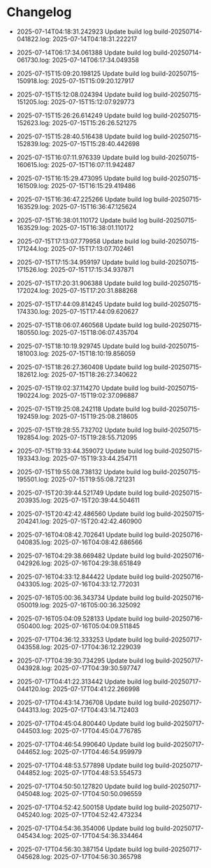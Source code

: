 # Changelog
- 2025-07-14T04:18:31.242923 Update build log build-20250714-041822.log: 2025-07-14T04:18:31.222217
- 2025-07-14T06:17:34.061388 Update build log build-20250714-061730.log: 2025-07-14T06:17:34.049358

- 2025-07-15T15:09:20.198125 Update build log build-20250715-150918.log: 2025-07-15T15:09:20.127917
- 2025-07-15T15:12:08.024394 Update build log build-20250715-151205.log: 2025-07-15T15:12:07.929773
- 2025-07-15T15:26:26.614249 Update build log build-20250715-152623.log: 2025-07-15T15:26:26.521275
- 2025-07-15T15:28:40.516438 Update build log build-20250715-152839.log: 2025-07-15T15:28:40.442698
- 2025-07-15T16:07:11.976339 Update build log build-20250715-160615.log: 2025-07-15T16:07:11.942487
- 2025-07-15T16:15:29.473095 Update build log build-20250715-161509.log: 2025-07-15T16:15:29.419486
- 2025-07-15T16:36:47.225266 Update build log build-20250715-163529.log: 2025-07-15T16:36:47.125624

- 2025-07-15T16:38:01.110172 Update build log build-20250715-163529.log: 2025-07-15T16:38:01.110172
- 2025-07-15T17:13:07.779958 Update build log build-20250715-171244.log: 2025-07-15T17:13:07.702461
- 2025-07-15T17:15:34.959197 Update build log build-20250715-171526.log: 2025-07-15T17:15:34.937871
- 2025-07-15T17:20:31.906388 Update build log build-20250715-172024.log: 2025-07-15T17:20:31.888268
- 2025-07-15T17:44:09.814245 Update build log build-20250715-174330.log: 2025-07-15T17:44:09.620627
- 2025-07-15T18:06:07.460568 Update build log build-20250715-180550.log: 2025-07-15T18:06:07.435704
- 2025-07-15T18:10:19.929745 Update build log build-20250715-181003.log: 2025-07-15T18:10:19.856059
- 2025-07-15T18:26:27.360408 Update build log build-20250715-182612.log: 2025-07-15T18:26:27.340622
- 2025-07-15T19:02:37.114270 Update build log build-20250715-190224.log: 2025-07-15T19:02:37.096887
- 2025-07-15T19:25:08.242118 Update build log build-20250715-192459.log: 2025-07-15T19:25:08.218605
- 2025-07-15T19:28:55.732702 Update build log build-20250715-192854.log: 2025-07-15T19:28:55.712095
- 2025-07-15T19:33:44.359072 Update build log build-20250715-193343.log: 2025-07-15T19:33:44.254711
- 2025-07-15T19:55:08.738132 Update build log build-20250715-195501.log: 2025-07-15T19:55:08.721231
- 2025-07-15T20:39:44.521749 Update build log build-20250715-203935.log: 2025-07-15T20:39:44.504611
- 2025-07-15T20:42:42.486560 Update build log build-20250715-204241.log: 2025-07-15T20:42:42.460900
- 2025-07-16T04:08:42.702641 Update build log build-20250716-040835.log: 2025-07-16T04:08:42.686566
- 2025-07-16T04:29:38.669482 Update build log build-20250716-042926.log: 2025-07-16T04:29:38.651849
- 2025-07-16T04:33:12.844422 Update build log build-20250716-043305.log: 2025-07-16T04:33:12.772031
- 2025-07-16T05:00:36.343734 Update build log build-20250716-050019.log: 2025-07-16T05:00:36.325092
- 2025-07-16T05:04:09.528133 Update build log build-20250716-050400.log: 2025-07-16T05:04:09.511845
- 2025-07-17T04:36:12.333253 Update build log build-20250717-043558.log: 2025-07-17T04:36:12.229039
- 2025-07-17T04:39:30.734295 Update build log build-20250717-043928.log: 2025-07-17T04:39:30.597747
- 2025-07-17T04:41:22.313442 Update build log build-20250717-044120.log: 2025-07-17T04:41:22.266998
- 2025-07-17T04:43:14.736708 Update build log build-20250717-044313.log: 2025-07-17T04:43:14.712403
- 2025-07-17T04:45:04.800440 Update build log build-20250717-044503.log: 2025-07-17T04:45:04.776785
- 2025-07-17T04:46:54.990640 Update build log build-20250717-044652.log: 2025-07-17T04:46:54.959979
- 2025-07-17T04:48:53.577898 Update build log build-20250717-044852.log: 2025-07-17T04:48:53.554573
- 2025-07-17T04:50:50.127820 Update build log build-20250717-045048.log: 2025-07-17T04:50:50.096559
- 2025-07-17T04:52:42.500158 Update build log build-20250717-045240.log: 2025-07-17T04:52:42.473234
- 2025-07-17T04:54:36.354006 Update build log build-20250717-045434.log: 2025-07-17T04:54:36.334464
- 2025-07-17T04:56:30.387154 Update build log build-20250717-045628.log: 2025-07-17T04:56:30.365798
